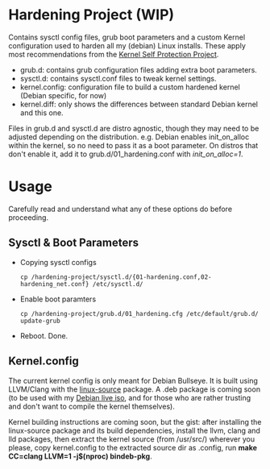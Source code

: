 Hardening Project (WIP)
=================

Contains sysctl config files, grub boot parameters and a custom Kernel configuration used to harden all my (debian) Linux installs. These apply most recommendations from the [Kernel Self Protection Project](https://kernsec.org/wiki/index.php/Kernel_Self_Protection_Project/Recommended_Settings).

* grub.d: contains grub configuration files adding extra boot parameters.
* sysctl.d: contains sysctl.conf files to tweak kernel settings.
* kernel.config: configuration file to build a custom hardened kernel (Debian specific, for now)
* kernel.diff: only shows the differences between standard Debian kernel and this one. 

Files in grub.d and sysctl.d are distro agnostic, though they may need to be adjusted depending on the distribution. e.g. Debian enables init_on_alloc within the kernel, so no need to pass it as a boot parameter. On distros that don't enable it, add it to grub.d/01_hardening.conf with _init_on_alloc=1_.

Usage
=====

Carefully read and understand what any of these options do before proceeding.

Sysctl & Boot Parameters
------------------------

* Copying sysctl configs

  ```
  cp /hardening-project/sysctl.d/{01-hardening.conf,02-hardening_net.conf} /etc/sysctl.d/
  ```

* Enable boot paramters

  ```
  cp /hardening-project/grub.d/01_hardening.cfg /etc/default/grub.d/
  update-grub
  ```
* Reboot. Done.

Kernel.config
-------------

The current kernel config is only meant for Debian Bullseye. It is built using LLVM/Clang with the [linux-source](https://packages.debian.org/bullseye/linux-source) package. A .deb package is coming soon (to be used with my [Debian live iso](https://github.com/I-LeCorbeau/debian-live-build/releases), and for those who are rather trusting and don't want to compile the kernel themselves).

Kernel building instructions are coming soon, but the gist: after installing the linux-source package and its build dependencies, install the llvm, clang and lld packages, then extract the kernel source (from /usr/src/) wherever you please, copy kernel.config to the extracted source dir as .config, run __make CC=clang LLVM=1 -j$(nproc) bindeb-pkg__.
